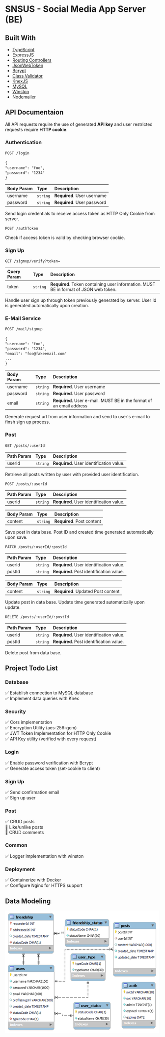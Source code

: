 # SNSUS - Social Media App Server (BE)

## Built With

- [TypeScript](https://www.typescriptlang.org/)
- [ExpressJS](https://expressjs.com/)
- [Routing Controllers](https://www.npmjs.com/package/routing-controllers)
- [JsonWebToken](https://www.npmjs.com/package/jsonwebtoken)
- [Bcrypt](https://www.npmjs.com/package/bcrypt)
- [Class Validator](https://www.npmjs.com/package/class-validator)
- [KnexJS](https://knexjs.org/)
- [MySQL](https://www.mysql.com/)
- [Winston](https://nodei.co/npm/winston/)
- [Nodemailer](https://nodemailer.com/about/)

## API Documentaion

All API requests require the use of generated **API key** and user restricted requests require **HTTP cookie**.

### Authentication 

```http
POST /login

{
"username": "foo",
"password": "1234"
}
```

| Body Param | Type | Description |
| :--- | :--- | :--- |
| username | `string` | **Required**. User username |
| password | `string` | **Required**. User password |

Send login credentials to receive access token as HTTP Only Cookie from server.

```http
POST /authToken
```

Check if access token is valid by checking browser cookie.

### Sign Up

```http
GET /signup/verify?token=
```

| Query Param | Type | Description |
| :--- | :--- | :--- |
| token | `string` | **Required**. Token containing user information. MUST BE in format of JSON web token. |

Handle user sign up through token previously generated by server. User Id is generated automatically upon creation.

### E-Mail Service

```http
POST /mail/signup

{
"username": "foo",
"password": "1234",
"email": "foo@fakeemail.com"
...
}
```

| Body Param | Type | Description |
| :--- | :--- | :--- |
| username | `string` | **Required**. User username |
| password | `string` | **Required**. User password |
| email | `string` | **Required**. User e-mail. MUST BE in the format of an email address |

Generate request url from user information and send to user's e-mail to finsh sign up process.

### Post

```http
GET /posts/:userId
```

| Path Param | Type | Description |
| :--- | :--- | :--- |
| userId | `string` | **Required**. User identification value.  |

Retrieve all posts written by user with provided user identification.

```http
POST /posts/:userId
```

| Path Param | Type | Description |
| :--- | :--- | :--- |
| userId | `string` | **Required**. User identification value.  |

| Body Param | Type | Description |
| :--- | :--- | :--- |
| content | `string` | **Required**. Post content  |

Save post in data base. Post ID and created time generated automatically upon save.

```http
PATCH /posts/:userId/:postId
```

| Path Param | Type | Description |
| :--- | :--- | :--- |
| userId | `string` | **Required**. User identification value.  |
| postId | `string` | **Required**. Post identification value.  |

| Body Param | Type | Description |
| :--- | :--- | :--- |
| content | `string` | **Required**. Updated Post content  |

Update post in data base. Update time generated automatically upon update.

```http
DELETE /posts/:userId/:postId
```

| Path Param | Type | Description |
| :--- | :--- | :--- |
| userId | `string` | **Required**. User identification value.  |
| postId | `string` | **Required**. Post identification value.  |

Delete post from data base.


## Project Todo List

### Database

✅ Establish connection to MySQL database  
✅ Implement data queries with Knex  

### Security

✅ Cors implementation  
✅ Encryption Utility (aes-256-gcm)  
✅ JWT Token Implementation for HTTP Only Cookie  
✅ API Key utility (verified with every request)  

### Login

✅ Enable password verification with Bcrypt  
✅ Generate access token (set-cookie to client)  

### Sign Up

✅ Send confirmation email  
✅ Sign up user

### Post

✅ CRUD posts  
🔲 Like/unlike posts  
🔲 CRUD comments  

### Common

✅ Logger implementation with winston  

### Deployment

✅ Containerize with Docker  
✅ Configure Nginx for HTTPS support  

## Data Modeling

<img src="src/assets/datamodel.png" alt="prev1" width="500px"/>


